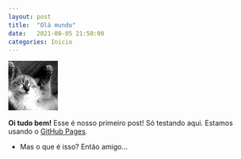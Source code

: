 ```yaml
---
layout: post
title:  "Olá mundo"
date:   2021-08-05 21:50:00
categories: Inicio
---
```


<img src="/assets/images/profile.png">

**Oi tudo bem!**
Esse é nosso primeiro post!
Só testando aqui. Estamos usando o [GitHub Pages](https://pages.github.com/).

* Mas o que é isso?
Então amigo...
